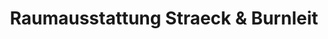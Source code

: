 ---
title: "Raumausstattung Straeck & Burnleit"
url: /berlin/raumausstattung-straeck-und-burnleit/
shop: Raumausstattung
---